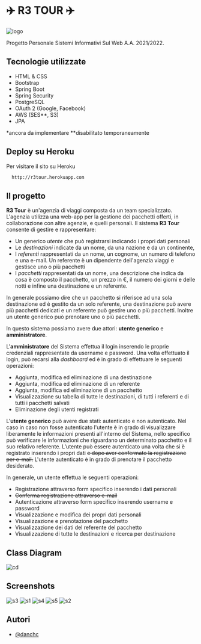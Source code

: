 
# ✈️ R3 TOUR ✈️
![logo](https://i.postimg.cc/DZPRmFLW/logo.png)

Progetto Personale Sistemi Informativi Sul Web A.A. 2021/2022.




## Tecnologie utilizzate

- HTML & CSS
- Bootstrap
- Spring Boot
- Spring Security
- PostgreSQL
- OAuth 2 (Google, Facebook)
- AWS (SES**, S3)
- JPA

*ancora da implementare
**disabilitato temporaneamente

## Deploy su Heroku

Per visitare il sito su Heroku

```bash
  http://r3tour.herokuapp.com
```


## Il progetto

**R3 Tour** è un'agenzia di viaggi composta da un team specializzato.
L'agenzia utilizza una web-app per la gestione dei pacchetti offerti, in collaborazione con altre agenzie,
e quelli personali.
Il sistema **R3 Tour** consente di gestire e rappresentare:
- Un generico _utente_ che può registrarsi indicando i propri dati personali
- Le _destinazioni_ indicate da un nome, da una nazione e da un continente,
- I _referenti_ rappresentati da un nome, un cognome, un numero di telefono e una e-mail. Un referente è un dipendente dell'agenzia viaggi e gestisce uno o più pacchetti
- I _pacchetti_ rappresentati da un nome, una descrizione che indica da cosa è composto il pacchetto, un prezzo in €, il numero dei giorni e delle notti e infine una destinazione e un referente.

In generale possiamo dire che un pacchetto si riferisce ad una sola destinazione ed è gestito da un solo referente, una destinazione può avere più pacchetti dedicati e un referente può gestire uno o più pacchetti. Inoltre un utente generico può prenotare uno o più pacchetti.

In questo sistema possiamo avere due attori: **utente generico** e **amministratore**.

L'**amministratore** del Sistema effettua il login inserendo le proprie credenziali rappresentate
da username e password. Una volta effettuato il login, può recarsi alla _dashboard_ ed è in grado di effettuare le seguenti operazioni:
- Aggiunta, modifica ed eliminazione di una destinazione
- Aggiunta, modifica ed eliminazione di un referente
- Aggiunta, modifica ed eliminazione di un pacchetto
- Visualizzazione su tabella di tutte le destinazioni, di tutti i referenti e di tutti i pacchetti salvati
- Eliminazione degli utenti registrati

L'**utente generico** può avere due stati: autenticato e non autenticato. Nel caso in caso non fosse autenticato l'utente è in grado di visualizzare liberamente le informazioni presenti all'interno del Sistema, nello specifico può
verificare le informazioni che riguardano un determinato pacchetto e il suo relativo referente.
L'utente può essere autenticato una volta che si è registrato inserendo i propri dati ~~e dopo aver confermato la registrazione per e-mail.~~
L'utente autenticato è in grado di prenotare il pacchetto desiderato.

In generale, un utente effettua le seguenti operazioni:
- Registrazione attraverso form specifico inserendo i dati personali
- ~~Conferma registrazione attraverso e-mail~~
- Autenticazione attraverso form specifico inserendo username e password
- Visualizzazione e modifica dei propri dati personali
- Visualizzazione e prenotazione del pacchetto
- Visualizzazione dei dati del referente del pacchetto
- Visualizzazione di tutte le destinazioni e ricerca per destinazione






## Class Diagram

 ![cd](https://i.postimg.cc/MTGSgcVd/class-diagram.png)
 
## Screenshots

![s3](https://i.postimg.cc/nrnkTPK2/homepage.png)
![s1](https://i.postimg.cc/rwHfcgcy/chisiamo.png)
![s4](https://i.postimg.cc/SKzDK8N6/login.png)
![s5](https://i.postimg.cc/TwMQ5wpZ/registrazione.png)
![s2](https://i.postimg.cc/gJVsVWhr/dashboard.png)


## Autori

- [@danchc](https://www.github.com/danchc)


